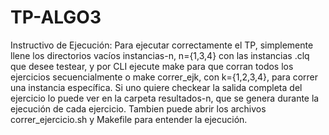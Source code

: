 # TP-ALGO3
Instructivo de Ejecución:
Para ejecutar correctamente el TP, simplemente llene los directorios vacíos instancias-n, n={1,3,4} con las instancias .clq que desee testear, y por CLI ejecute make para que corran todos los ejercicios secuencialmente o make correr_ejk, con k={1,2,3,4}, para correr una instancia específica.
Si uno quiere checkear la salida completa del ejercicio lo puede ver en la carpeta resultados-n, que se genera durante la ejecución de cada ejercicio.
Tambien puede abrir los archivos correr_ejercicio.sh y Makefile para entender la ejecución.